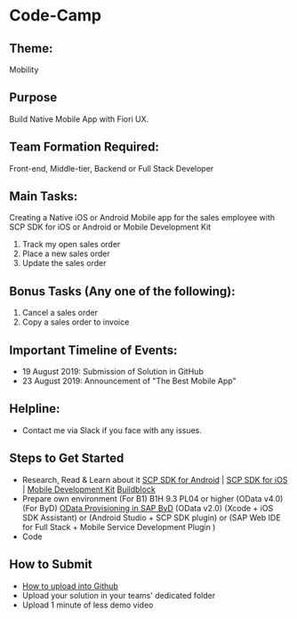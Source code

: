 # Code-Camp

## Theme: 
Mobility

## Purpose
Build Native Mobile App with Fiori UX.

## Team Formation Required: 
Front-end, Middle-tier, Backend or Full Stack Developer

## Main Tasks: 
Creating a Native iOS or Android Mobile app for the sales employee with SCP SDK for iOS or Android or Mobile Development Kit
1. Track my open sales order
2. Place a new sales order
3. Update the sales order

## Bonus Tasks (Any one of the following):
1. Cancel a sales order
2. Copy a sales order to invoice

## Important Timeline of Events:
- 19 August 2019: Submission of Solution in GitHub
- 23 August 2019: Announcement of "The Best Mobile App"

## Helpline:
- Contact me via Slack if you face with any issues.

## Steps to Get Started
- Research, Read & Learn about it
[SCP SDK for Android](https://help.sap.com/doc/0c3db190da2c4866a1f2906763d4f59a/Cloud/en-US/747d6d2ea0534ba99612920c7402631a.html) | 
[SCP SDK for iOS](https://help.sap.com/doc/0c3db190da2c4866a1f2906763d4f59a/Cloud/en-US/4baa11599cdf40a88dbdde436ef1266e.html) | 
[Mobile Development Kit](https://help.sap.com/doc/0c3db190da2c4866a1f2906763d4f59a/Cloud/en-US/8a4db22f842e4f37874eae5ce9d2d4b1.html?zoom=0.6)
[Buildblock](https://github.com/B1SA/hackathon/tree/master/iOSFiori)
- Prepare own environment
(For B1) B1H 9.3 PL04 or higher (OData v4.0)
(For ByD) [OData Provisioning in SAP ByD](https://github.com/SAP/sapbydesign-api-samples)  (OData v2.0)
(Xcode + iOS SDK Assistant) or (Android Studio + SCP SDK plugin) or (SAP Web IDE for Full Stack + Mobile Service Development Plugin )
- Code

## How to Submit
- [How to upload into Github](https://www.youtube.com/watch?v=Xlz9-wV1Uxs)
- Upload your solution in your teams' dedicated folder
- Upload 1 minute of less demo video